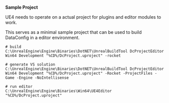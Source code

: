 **Sample Project**

UE4 needs to operate on a actual project for plugins and editor modules to work.

This serves as a minimal sample project that can be used to build DataConfig in a editor environment.


```
# build
C:\UnrealEngine\Engine\Binaries\DotNET\UnrealBuildTool DcProjectEditor Win64 Development "%CD%/DcProject.uproject" -rocket

# generate VS solution
C:\UnrealEngine\Engine\Binaries\DotNET\UnrealBuildTool DcProjectEditor Win64 Development "%CD%/DcProject.uproject" -Rocket -ProjectFiles -Game -Engine -NoIntellisense

# run editor
C:\UnrealEngine\Engine\Binaries\Win64\UE4Editor "%CD%/DcProject.uproject"
```